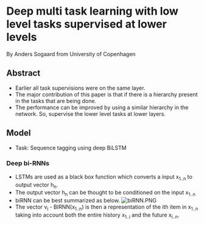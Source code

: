 # Deep multi task learning with low level tasks supervised at lower levels

By Anders Sogaard from University of Copenhagen

## Abstract
- Earlier all task supervisions were on the same layer. 
- The major contribution of this paper is that if there is a hierarchy present in the tasks that are being done.
- The performance can be improved by using a similar hierarchy in the network. So, supervise the lower level tasks at lower layers.

## Model
- Task: Sequence tagging using deep BiLSTM
### Deep bi-RNNs
- LSTMs are used as a black box function which converts a input x<sub>1..n</sub> to output vector h<sub>n</sub>. 
- The output vector h<sub>n</sub> can be thought to be conditioned on the input x<sub>1..n</sub>
- biRNN can be best summarized as below.
![biRNN.PNG](img/lower-supervision/1.PNG)
- The vector v<sub>i</sub> - BIRNN(x<sub>1..n</sub>) is then a representation of the ith item in x<sub>1..n</sub> taking into account both the entire history x<sub>1..i</sub> and the future x<sub>i..n</sub>.


